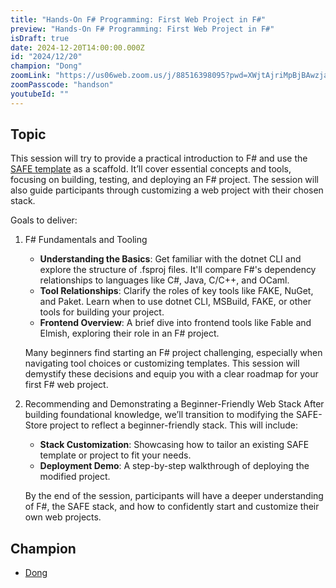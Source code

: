 ```yaml
---
title: "Hands-On F# Programming: First Web Project in F#"
preview: "Hands-On F# Programming: First Web Project in F#"
isDraft: true
date: 2024-12-20T14:00:00.000Z
id: "2024/12/20"
champion: "Dong"
zoomLink: "https://us06web.zoom.us/j/88516398095?pwd=XWjtAjriMpBjBAwzjaJEypqfZQA4bE.1"
zoomPasscode: "handson"
youtubeId: ""
---
```


## Topic

This session will try to provide a practical introduction to F# and use the [SAFE template](https://github.com/SAFE-Stack/SAFE-template) as a scaffold. It’ll cover essential concepts and tools, focusing on building, testing, and deploying an F# project. The session will also guide participants through customizing a web project with their chosen stack.

Goals to deliver:

1. F# Fundamentals and Tooling

   - **Understanding the Basics**: Get familiar with the dotnet CLI and explore the structure of .fsproj files. It'll compare F#'s dependency relationships to languages like C#, Java, C/C++, and OCaml.
   - **Tool Relationships**: Clarify the roles of key tools like FAKE, NuGet, and Paket. Learn when to use dotnet CLI, MSBuild, FAKE, or other tools for building your project.
   - **Frontend Overview**: A brief dive into frontend tools like Fable and Elmish, exploring their role in an F# project.

    Many beginners find starting an F# project challenging, especially when navigating tool choices or customizing templates. This session will demystify these decisions and equip you with a clear roadmap for your first F# web project.

2. Recommending and Demonstrating a Beginner-Friendly Web Stack
After building foundational knowledge, we’ll transition to modifying the SAFE-Store project to reflect a beginner-friendly stack. This will include:

   - **Stack Customization**: Showcasing how to tailor an existing SAFE template or project to fit your needs.
   - **Deployment Demo**: A step-by-step walkthrough of deploying the modified project.

    By the end of the session, participants will have a deeper understanding of F#, the SAFE stack, and how to confidently start and customize their own web projects.

## Champion

- [Dong](https://github.com/kirisky)
